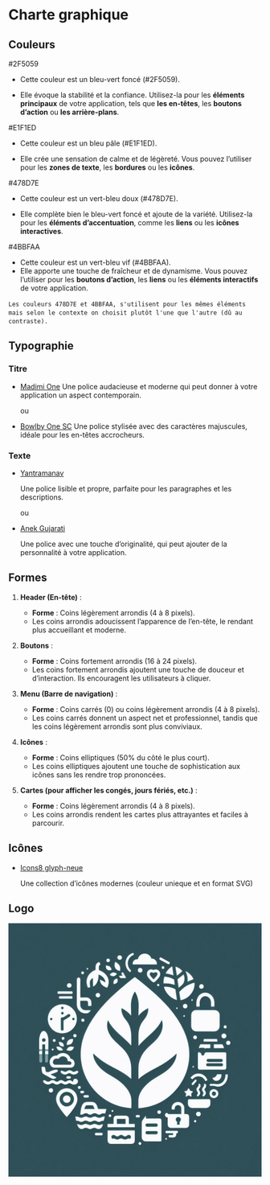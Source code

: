 # Charte graphique

## Couleurs

#2F5059

- Cette couleur est un bleu-vert foncé (#2F5059).

- Elle évoque la stabilité et la confiance. Utilisez-la pour les **éléments principaux** de votre application, tels que **les en-têtes**, les **boutons d’action** ou **les arrière-plans**.

#E1F1ED

- Cette couleur est un bleu pâle (#E1F1ED).

- Elle crée une sensation de calme et de légèreté. Vous pouvez l’utiliser pour les **zones de texte**, les **bordures** ou les **icônes**.

#478D7E

- Cette couleur est un vert-bleu doux (#478D7E).

- Elle complète bien le bleu-vert foncé et ajoute de la variété. Utilisez-la pour les **éléments d’accentuation**, comme les **liens** ou les **icônes interactives**.

#4BBFAA

- Cette couleur est un vert-bleu vif (#4BBFAA).
- Elle apporte une touche de fraîcheur et de dynamisme. Vous pouvez l’utiliser pour les **boutons d’action**, les **liens** ou les **éléments interactifs** de votre application.

`Les couleurs 478D7E et 4BBFAA, s'utilisent pour les mêmes éléments mais selon le contexte on choisit plutôt l'une que l'autre (dû au contraste).`

## Typographie

### Titre

- [Madimi One](https://fonts.google.com/specimen/Madimi+One)
  Une police audacieuse et moderne qui peut donner à votre application un aspect contemporain.

  ou

- [Bowlby One SC](https://fonts.google.com/specimen/Bowlby+One+SC)
  Une police stylisée avec des caractères majuscules, idéale pour les en-têtes accrocheurs.

### Texte

- [Yantramanav](https://fonts.google.com/specimen/Yantramanav)

  Une police lisible et propre, parfaite pour les paragraphes et les descriptions.

  ou

- [Anek Gujarati](https://fonts.google.com/specimen/Anek+Gujarati)

  Une police avec une touche d’originalité, qui peut ajouter de la personnalité à votre application.

## Formes

1. **Header (En-tête)** :

   - **Forme** : Coins légèrement arrondis (4 à 8 pixels).
   - Les coins arrondis adoucissent l’apparence de l’en-tête, le rendant plus accueillant et moderne.

2. **Boutons** :

   - **Forme** : Coins fortement arrondis (16 à 24 pixels).
   - Les coins fortement arrondis ajoutent une touche de douceur et d’interaction. Ils encouragent les utilisateurs à cliquer.

3. **Menu (Barre de navigation)** :

   - **Forme** : Coins carrés (0) ou coins légèrement arrondis (4 à 8 pixels).
   - Les coins carrés donnent un aspect net et professionnel, tandis que les coins légèrement arrondis sont plus conviviaux.

4. **Icônes** :

   - **Forme** : Coins elliptiques (50% du côté le plus court).
   - Les coins elliptiques ajoutent une touche de sophistication aux icônes sans les rendre trop prononcées.

5. **Cartes (pour afficher les congés, jours fériés, etc.)** :

   - **Forme** : Coins légèrement arrondis (4 à 8 pixels).
   - Les coins arrondis rendent les cartes plus attrayantes et faciles à parcourir.

## Icônes

- [Icons8 glyph-neue](https://icones8.fr/icon/set/populaires/glyph-neue)

  Une collection d’icônes modernes (couleur unieque et en format SVG)

## Logo

![OIG3.CE1QPr91rIyrCiUy.jpg](assets/charte_graphique/541f28996553762c59fc4af96bc6be9945114f51.jpg)
